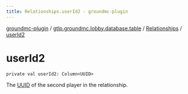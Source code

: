 ```yaml
---
title: Relationships.userId2 - groundmc-plugin
---
```


[groundmc-plugin](../../index.html) / [gtlp.groundmc.lobby.database.table](../index.html) / [Relationships](index.html) / [userId2](.)

# userId2

`private val userId2: Column<UUID>`

The [UUID](#) of the second player in the relationship.


